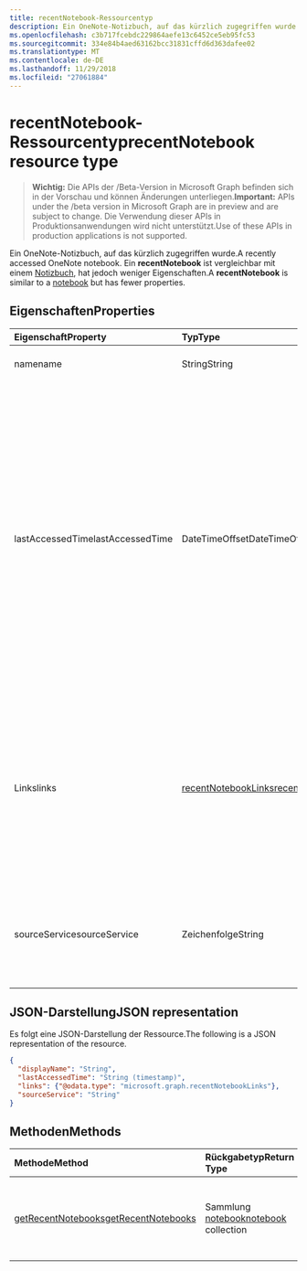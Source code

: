 ```yaml
---
title: recentNotebook-Ressourcentyp
description: Ein OneNote-Notizbuch, auf das kürzlich zugegriffen wurde. Ein **recentNotebook** ist vergleichbar mit einem Notizbuch, hat jedoch weniger Eigenschaften.
ms.openlocfilehash: c3b717fcebdc229864aefe13c6452ce5eb95fc53
ms.sourcegitcommit: 334e84b4aed63162bcc31831cffd6d363dafee02
ms.translationtype: MT
ms.contentlocale: de-DE
ms.lasthandoff: 11/29/2018
ms.locfileid: "27061884"
---
```

# <a name="recentnotebook-resource-type"></a><span data-ttu-id="65e35-104">recentNotebook-Ressourcentyp</span><span class="sxs-lookup"><span data-stu-id="65e35-104">recentNotebook resource type</span></span>

> <span data-ttu-id="65e35-105">**Wichtig:** Die APIs der /Beta-Version in Microsoft Graph befinden sich in der Vorschau und können Änderungen unterliegen.</span><span class="sxs-lookup"><span data-stu-id="65e35-105">**Important:** APIs under the /beta version in Microsoft Graph are in preview and are subject to change.</span></span> <span data-ttu-id="65e35-106">Die Verwendung dieser APIs in Produktionsanwendungen wird nicht unterstützt.</span><span class="sxs-lookup"><span data-stu-id="65e35-106">Use of these APIs in production applications is not supported.</span></span>

<span data-ttu-id="65e35-107">Ein OneNote-Notizbuch, auf das kürzlich zugegriffen wurde.</span><span class="sxs-lookup"><span data-stu-id="65e35-107">A recently accessed OneNote notebook.</span></span> <span data-ttu-id="65e35-108">Ein **recentNotebook** ist vergleichbar mit einem [Notizbuch](notebook.md), hat jedoch weniger Eigenschaften.</span><span class="sxs-lookup"><span data-stu-id="65e35-108">A **recentNotebook** is similar to a [notebook](notebook.md) but has fewer properties.</span></span>

## <a name="properties"></a><span data-ttu-id="65e35-109">Eigenschaften</span><span class="sxs-lookup"><span data-stu-id="65e35-109">Properties</span></span>
| <span data-ttu-id="65e35-110">Eigenschaft</span><span class="sxs-lookup"><span data-stu-id="65e35-110">Property</span></span>     | <span data-ttu-id="65e35-111">Typ</span><span class="sxs-lookup"><span data-stu-id="65e35-111">Type</span></span>   |<span data-ttu-id="65e35-112">Beschreibung</span><span class="sxs-lookup"><span data-stu-id="65e35-112">Description</span></span>|
|:---------------|:--------|:----------|
|<span data-ttu-id="65e35-113">name</span><span class="sxs-lookup"><span data-stu-id="65e35-113">name</span></span>|<span data-ttu-id="65e35-114">String</span><span class="sxs-lookup"><span data-stu-id="65e35-114">String</span></span>|<span data-ttu-id="65e35-115">Der Name des Notizbuchs.</span><span class="sxs-lookup"><span data-stu-id="65e35-115">The name of the notebook.</span></span>|
|<span data-ttu-id="65e35-116">lastAccessedTime</span><span class="sxs-lookup"><span data-stu-id="65e35-116">lastAccessedTime</span></span>|<span data-ttu-id="65e35-117">DateTimeOffset</span><span class="sxs-lookup"><span data-stu-id="65e35-117">DateTimeOffset</span></span>|<span data-ttu-id="65e35-p104">Das Datum und die Uhrzeit der letzten Änderung des Notizbuchs. Der Zeitstempel stellt die Datums- und Uhrzeitinformationen im ISO 8601-Format dar und wird immer in UTC-Zeit angegeben. Mitternacht UTC-Zeit am 1. Januar 2014 würde z. B. wie folgt aussehen: `'2014-01-01T00:00:00Z'`. Schreibgeschützt.</span><span class="sxs-lookup"><span data-stu-id="65e35-p104">The date and time when the notebook was last modified. The timestamp represents date and time information using ISO 8601 format and is always in UTC time. For example, midnight UTC on Jan 1, 2014 would look like this: `'2014-01-01T00:00:00Z'`. Read-only.</span></span>|
|<span data-ttu-id="65e35-122">Links</span><span class="sxs-lookup"><span data-stu-id="65e35-122">links</span></span>|[<span data-ttu-id="65e35-123">recentNotebookLinks</span><span class="sxs-lookup"><span data-stu-id="65e35-123">recentNotebookLinks</span></span>](recentnotebooklinks.md)|<span data-ttu-id="65e35-124">Links zum Öffnen des Notizbuchs.</span><span class="sxs-lookup"><span data-stu-id="65e35-124">Links for opening the notebook.</span></span> <span data-ttu-id="65e35-125">Der Link `oneNoteClientURL` öffnet das Notizbuch im OneNote-Client, sofern er installiert ist.</span><span class="sxs-lookup"><span data-stu-id="65e35-125">The `oneNoteClientURL` link opens the notebook in the OneNote client, if it's installed.</span></span> <span data-ttu-id="65e35-126">Der Link `oneNoteWebURL` öffnet das Notizbuch in OneNote Online.</span><span class="sxs-lookup"><span data-stu-id="65e35-126">The `oneNoteWebURL` link opens the notebook in OneNote Online.</span></span>|
|<span data-ttu-id="65e35-127">sourceService</span><span class="sxs-lookup"><span data-stu-id="65e35-127">sourceService</span></span>|<span data-ttu-id="65e35-128">Zeichenfolge</span><span class="sxs-lookup"><span data-stu-id="65e35-128">String</span></span>|<span data-ttu-id="65e35-129">Der Back-End-Speicher, in dem das Notizbuch gespeichert ist (entweder `OneDriveForBusiness` oder `OneDrive`).</span><span class="sxs-lookup"><span data-stu-id="65e35-129">The backend store where the Notebook resides, either `OneDriveForBusiness` or `OneDrive`.</span></span>|

## <a name="json-representation"></a><span data-ttu-id="65e35-130">JSON-Darstellung</span><span class="sxs-lookup"><span data-stu-id="65e35-130">JSON representation</span></span>

<span data-ttu-id="65e35-131">Es folgt eine JSON-Darstellung der Ressource.</span><span class="sxs-lookup"><span data-stu-id="65e35-131">The following is a JSON representation of the resource.</span></span>

<!-- {
  "blockType": "resource",
  "optionalProperties": [

  ],
  "@odata.type": "microsoft.graph.recentNotebook"
}-->

```json
{
  "displayName": "String",
  "lastAccessedTime": "String (timestamp)",
  "links": {"@odata.type": "microsoft.graph.recentNotebookLinks"},
  "sourceService": "String"
}

```

## <a name="methods"></a><span data-ttu-id="65e35-132">Methoden</span><span class="sxs-lookup"><span data-stu-id="65e35-132">Methods</span></span>

| <span data-ttu-id="65e35-133">Methode</span><span class="sxs-lookup"><span data-stu-id="65e35-133">Method</span></span>           | <span data-ttu-id="65e35-134">Rückgabetyp</span><span class="sxs-lookup"><span data-stu-id="65e35-134">Return Type</span></span>    |<span data-ttu-id="65e35-135">Beschreibung</span><span class="sxs-lookup"><span data-stu-id="65e35-135">Description</span></span>|
|:---------------|:--------|:----------|
|[<span data-ttu-id="65e35-136">getRecentNotebooks</span><span class="sxs-lookup"><span data-stu-id="65e35-136">getRecentNotebooks</span></span>](../api/notebook-getrecentnotebooks.md) | <span data-ttu-id="65e35-137">Sammlung [notebook](notebook.md)</span><span class="sxs-lookup"><span data-stu-id="65e35-137">[notebook](notebook.md) collection</span></span> | <span data-ttu-id="65e35-138">Dient zum Abrufen einer Sammlung der zuletzt geöffneten Notizbücher des Benutzers.</span><span class="sxs-lookup"><span data-stu-id="65e35-138">Get a collection of the most recently accessed notebooks for the user.</span></span> |
